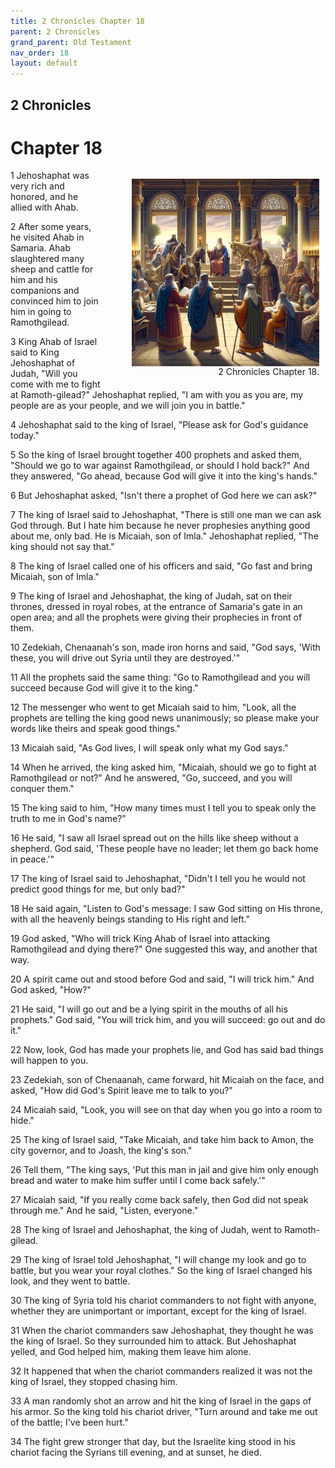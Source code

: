 ```yaml
---
title: 2 Chronicles Chapter 18
parent: 2 Chronicles
grand_parent: Old Testament
nav_order: 18
layout: default
---
```


## 2 Chronicles

# Chapter 18

<figure style="float: right; margin-right: 10px;">
    <img src="/assets/Image/2 Chronicles/500/18.jpg" alt="2 Chronicles Chapter 18" style="width: 300px; height: 300px; float: right;padding-left: 10px;"/>
    <figcaption style="clear: both;text-align: right;">2 Chronicles Chapter 18.</figcaption>
</figure>
1 Jehoshaphat was very rich and honored, and he allied with Ahab.

2 After some years, he visited Ahab in Samaria. Ahab slaughtered many sheep and cattle for him and his companions and convinced him to join him in going to Ramothgilead.

3 King Ahab of Israel said to King Jehoshaphat of Judah, "Will you come with me to fight at Ramoth-gilead?" Jehoshaphat replied, "I am with you as you are, my people are as your people, and we will join you in battle."

4 Jehoshaphat said to the king of Israel, "Please ask for God's guidance today."

5 So the king of Israel brought together 400 prophets and asked them, "Should we go to war against Ramothgilead, or should I hold back?" And they answered, "Go ahead, because God will give it into the king's hands."

6 But Jehoshaphat asked, "Isn't there a prophet of God here we can ask?"

7 The king of Israel said to Jehoshaphat, "There is still one man we can ask God through. But I hate him because he never prophesies anything good about me, only bad. He is Micaiah, son of Imla." Jehoshaphat replied, "The king should not say that."

8 The king of Israel called one of his officers and said, "Go fast and bring Micaiah, son of Imla."

9 The king of Israel and Jehoshaphat, the king of Judah, sat on their thrones, dressed in royal robes, at the entrance of Samaria's gate in an open area; and all the prophets were giving their prophecies in front of them.

10 Zedekiah, Chenaanah's son, made iron horns and said, "God says, 'With these, you will drive out Syria until they are destroyed.'"

11 All the prophets said the same thing: "Go to Ramothgilead and you will succeed because God will give it to the king."

12 The messenger who went to get Micaiah said to him, "Look, all the prophets are telling the king good news unanimously; so please make your words like theirs and speak good things."

13 Micaiah said, "As God lives, I will speak only what my God says."

14 When he arrived, the king asked him, "Micaiah, should we go to fight at Ramothgilead or not?" And he answered, "Go, succeed, and you will conquer them."

15 The king said to him, "How many times must I tell you to speak only the truth to me in God's name?"

16 He said, "I saw all Israel spread out on the hills like sheep without a shepherd. God said, 'These people have no leader; let them go back home in peace.'"

17 The king of Israel said to Jehoshaphat, "Didn't I tell you he would not predict good things for me, but only bad?"

18 He said again, "Listen to God's message: I saw God sitting on His throne, with all the heavenly beings standing to His right and left."

19 God asked, "Who will trick King Ahab of Israel into attacking Ramothgilead and dying there?" One suggested this way, and another that way.

20 A spirit came out and stood before God and said, "I will trick him." And God asked, "How?"

21 He said, "I will go out and be a lying spirit in the mouths of all his prophets." God said, "You will trick him, and you will succeed: go out and do it."

22 Now, look, God has made your prophets lie, and God has said bad things will happen to you.

23 Zedekiah, son of Chenaanah, came forward, hit Micaiah on the face, and asked, "How did God's Spirit leave me to talk to you?"

24 Micaiah said, "Look, you will see on that day when you go into a room to hide."

25 The king of Israel said, "Take Micaiah, and take him back to Amon, the city governor, and to Joash, the king's son."

26 Tell them, "The king says, 'Put this man in jail and give him only enough bread and water to make him suffer until I come back safely.'"

27 Micaiah said, "If you really come back safely, then God did not speak through me." And he said, "Listen, everyone."

28 The king of Israel and Jehoshaphat, the king of Judah, went to Ramoth-gilead.

29 The king of Israel told Jehoshaphat, "I will change my look and go to battle, but you wear your royal clothes." So the king of Israel changed his look, and they went to battle.

30 The king of Syria told his chariot commanders to not fight with anyone, whether they are unimportant or important, except for the king of Israel.

31 When the chariot commanders saw Jehoshaphat, they thought he was the king of Israel. So they surrounded him to attack. But Jehoshaphat yelled, and God helped him, making them leave him alone.

32 It happened that when the chariot commanders realized it was not the king of Israel, they stopped chasing him.

33 A man randomly shot an arrow and hit the king of Israel in the gaps of his armor. So the king told his chariot driver, "Turn around and take me out of the battle; I've been hurt."

34 The fight grew stronger that day, but the Israelite king stood in his chariot facing the Syrians till evening, and at sunset, he died.


